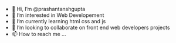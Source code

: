 - 👋 Hi, I’m @prashantanshgupta
- 👀 I’m interested in Web Developement
- 🌱 I’m currently learning html css and js
- 💞️ I’m looking to collaborate on front end web developers projects
- 📫 How to reach me ...

<!---
prashantanshgupta/prashantanshgupta is a ✨ special ✨ repository because its `README.md` (this file) appears on your GitHub profile.
You can click the Preview link to take a look at your changes.
--->
